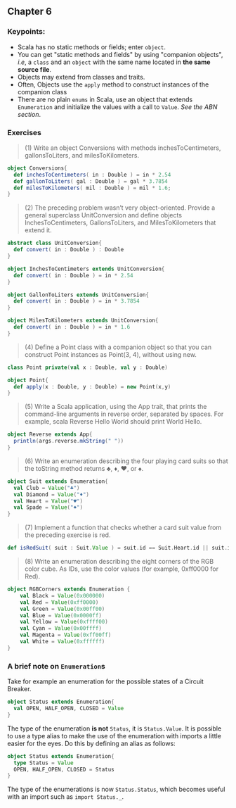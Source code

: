 ## Chapter 6

### Keypoints:
  * Scala has no static methods or fields; enter `object`.
  * You can get "static methods and fields" by using "companion objects", *i.e*,
    a `class` and an `object` with the same name located in **the same source file**.
  * Objects may extend from classes and traits.
  * Often, Objects use the `apply` method to construct instances of the companion class
  * There are no plain `enums` in Scala, use an object that extends `Enumeration` and
    initialize the values with a call to `Value`. *See the ABN section*.

### Exercises

> (1) Write an object Conversions with methods inchesToCentimeters, gallonsToLiters, and milesToKilometers.

```scala
object Conversions{
  def inchesToCentimeters( in : Double ) = in * 2.54
  def gallonToLiters( gal : Double ) = gal * 3.7854
  def milesToKilometers( mil : Double ) = mil * 1.6;
}
```
> (2) The preceding problem wasn’t very object-oriented. Provide a general superclass UnitConversion and define objects InchesToCentimeters, GallonsToLiters, and MilesToKilometers that extend it.

```scala
abstract class UnitConversion{
  def convert( in : Double ) : Double
}

object InchesToCentimeters extends UnitConversion{
  def convert( in : Double ) = in * 2.54
}

object GallonToLiters extends UnitConversion{
  def convert( in : Double ) = in * 3.7854
}

object MilesToKilometers extends UnitConversion{
  def convert( in : Double ) = in * 1.6
}
```
> (4) Define a Point class with a companion object so that you can construct Point instances as Point(3, 4), without using new.

```scala
class Point private(val x : Double, val y : Double)

object Point{
  def apply(x : Double, y : Double) = new Point(x,y)
}
```
> (5) Write a Scala application, using the App trait, that prints the command-line arguments in reverse order, separated by spaces. For example, scala Reverse Hello World should print World Hello.

```scala
object Reverse extends App{
  println(args.reverse.mkString(" "))
}
```

> (6) Write an enumeration describing the four playing card suits so that the toString method returns ♣, ♦, ♥, or ♠.

```scala
object Suit extends Enumeration{
  val Club = Value("♣")
  val Diamond = Value("♦")
  val Heart = Value("♥")
  val Spade = Value("♠")
}
```

> (7) Implement a function that checks whether a card suit value from the preceding exercise is red.

```scala
def isRedSuit( suit : Suit.Value ) = suit.id == Suit.Heart.id || suit.id == Suit.Diamond.id
```
> (8) Write an enumeration describing the eight corners of the RGB color cube. As IDs, use the color values (for example, 0xff0000 for Red).

```scala
object RGBCorners extends Enumeration {
    val Black = Value(0x000000)
    val Red = Value(0xff0000)
    val Green = Value(0x00ff00)
    val Blue = Value(0x0000ff)
    val Yellow = Value(0xffff00)
    val Cyan = Value(0x00ffff)
    val Magenta = Value(0xff00ff)
    val White = Value(0xffffff)
}
```

### A brief note on `Enumeration`s

Take for example an enumeration for the possible states of a Circuit Breaker.

```scala
object Status extends Enumeration{
  val OPEN, HALF_OPEN, CLOSED = Value
}
```

The type of the enumeration **is not** `Status`, it is `Status.Value`. It is possible to use a type alias to make the use of the enumeration with imports a little easier for the eyes. Do this by defining an alias as follows:

```scala
object Status extends Enumeration{
  type Status = Value
  OPEN, HALF_OPEN, CLOSED = Status
}
```
The type of the enumerations is now `Status.Status`, which becomes useful with an import such as `import Status._`.

